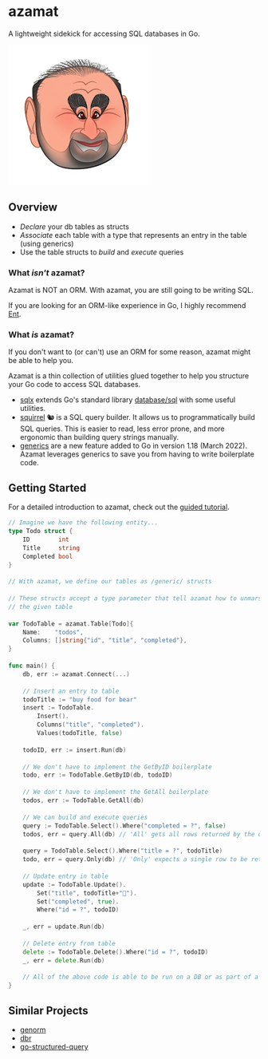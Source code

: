 # azamat

A lightweight sidekick for accessing SQL databases in Go.

<img alt="Azamat Bagatov" width="281" src=".github/assets/azamat.png" />

## Overview

- _Declare_ your db tables as structs
- _Associate_ each table with a type that represents an entry in the table (using generics)
- Use the table structs to _build_ and _execute_ queries

### What _isn't_ azamat?

Azamat is NOT an ORM. With azamat, you are still going to be writing SQL.

If you are looking for an ORM-like experience in Go, I highly recommend [Ent](https://entgo.io/).

### What _is_ azamat?

If you don't want to (or can't) use an ORM for some reason, azamat might be able to help you.

Azamat is a thin collection of utilities glued together to help you structure your Go code to access SQL databases.

- [sqlx](http://jmoiron.github.io/sqlx/) extends Go's standard library [database/sql](https://pkg.go.dev/database/sql) with some useful utilities.
- [squirrel](https://github.com/Masterminds/squirrel) 🐿 is a SQL query builder. It allows us to programmatically build SQL queries. This is easier to read, less error prone, and more ergonomic than building query strings manually.
- [generics](https://go.dev/doc/tutorial/generics) are a new feature added to Go in version 1.18 (March 2022). Azamat leverages generics to save you from having to write boilerplate code.

## Getting Started

For a detailed introduction to azamat, check out the [guided tutorial](tutorial.md).

```go
// Imagine we have the following entity...
type Todo struct {
    ID        int
    Title     string
    Completed bool
}

// With azamat, we define our tables as /generic/ structs

// These structs accept a type parameter that tell azamat how to unmarshal rows in
// the given table

var TodoTable = azamat.Table[Todo]{
    Name:    "todos",
    Columns: []string{"id", "title", "completed"},
}

func main() {
    db, err := azamat.Connect(...)

    // Insert an entry to table
    todoTitle := "buy food for bear"
    insert := TodoTable.
        Insert().
        Columns("title", "completed").
        Values(todoTitle, false)

    todoID, err := insert.Run(db)

    // We don't have to implement the GetByID boilerplate
    todo, err := TodoTable.GetByID(db, todoID)

    // We don't have to implement the GetAll boilerplate
    todos, err := TodoTable.GetAll(db)

    // We can build and execute queries
    query := TodoTable.Select().Where("completed = ?", false)
    todos, err = query.All(db) // 'All' gets all rows returned by the query

    query = TodoTable.Select().Where("title = ?", todoTitle)
    todo, err = query.Only(db) // 'Only' expects a single row to be returned

    // Update entry in table
    update := TodoTable.Update().
        Set("title", todoTitle+"🐻").
        Set("completed", true).
        Where("id = ?", todoID)

    _, err = update.Run(db)

    // Delete entry from table
    delete := TodoTable.Delete().Where("id = ?", todoID)
    _, err = delete.Run(db)

    // All of the above code is able to be run on a DB or as part of a Tx
}
```

## Similar Projects

- [genorm](https://github.com/mazrean/genorm)
- [dbr](https://github.com/gocraft/dbr)
- [go-structured-query](https://github.com/bokwoon95/go-structured-query)
